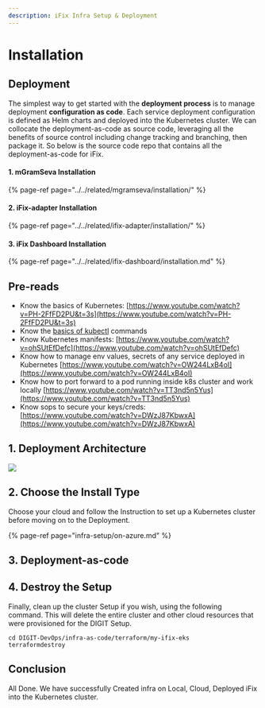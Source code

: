 ```yaml
---
description: iFix Infra Setup & Deployment
---
```


# Installation

## Deployment

The simplest way to get started with the **deployment process** is to manage deployment **configuration as code**. Each service deployment configuration is defined as Helm charts and deployed into the Kubernetes cluster. We can collocate the deployment-as-code as source code, leveraging all the benefits of source control including change tracking and branching, then package it. So below is the source code repo that contains all the deployment-as-code for iFix.

#### 1. mGramSeva Installation

{% page-ref page="../../related/mgramseva/installation/" %}

#### 2. iFix-adapter Installation

{% page-ref page="../../related/ifix-adapter/installation/" %}

#### 3. iFix Dashboard Installation

{% page-ref page="../../related/ifix-dashboard/installation.md" %}

## Pre-reads <a id="pre-read"></a>

* Know the basics of Kubernetes: [https://www.youtube.com/watch?v=PH-2FfFD2PU&t=3s](https://www.youtube.com/watch?v=PH-2FfFD2PU&t=3s)
* Know the [basics of kubectl](https://www.tutorialspoint.com/kubernetes/kubernetes_kubectl_commands.htm) commands
* Know Kubernetes manifests: [https://www.youtube.com/watch?v=ohSUtEfDefc](https://www.youtube.com/watch?v=ohSUtEfDefc)
* Know how to manage env values, secrets of any service deployed in Kubernetes [https://www.youtube.com/watch?v=OW244LxB4oI](https://www.youtube.com/watch?v=OW244LxB4oI)
* Know how to port forward to a pod running inside k8s cluster and work locally [https://www.youtube.com/watch?v=TT3nd5n5Yus](https://www.youtube.com/watch?v=TT3nd5n5Yus)
* Know sops to secure your keys/creds: [https://www.youtube.com/watch?v=DWzJ87KbwxA](https://www.youtube.com/watch?v=DWzJ87KbwxA)

## 1. Deployment Architecture <a id="v-1-choose-the-cloud"></a>

![](https://lh4.googleusercontent.com/JkymqACmPBvb3Y77UrqghaQifq1YYC_IfujLtK9eaXcIcMwvkBBx0thuGO7UD2BssAflbyyE2u9teNkqKLywDet09cl0fVO6GfgqFnRjUIRSLahvj5v7mT97sl8MKuYcFj2qfntM8Zs=s0)

## 2. Choose the Install Type <a id="v-1-choose-the-cloud"></a>

Choose your cloud and follow the Instruction to set up a Kubernetes cluster before moving on to the Deployment.

{% page-ref page="infra-setup/on-azure.md" %}

## 3. Deployment-as-code

## 4. Destroy the Setup <a id="5-destroy-the-cluster"></a>

Finally, clean up the cluster Setup if you wish, using the following command. This will delete the entire cluster and other cloud resources that were provisioned for the DIGIT Setup.

```text
cd DIGIT-DevOps/infra-as-code/terraform/my-ifix-eks
terraformdestroy​
```

## Conclusion <a id="conclusion"></a>

All Done. We have successfully Created infra on Local, Cloud, Deployed iFix into the Kubernetes cluster.

